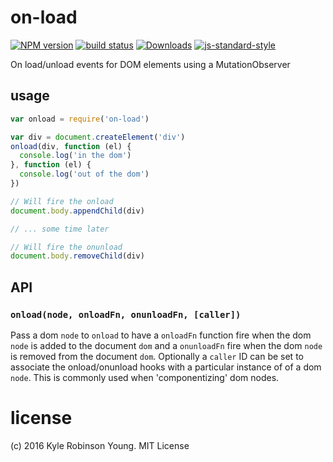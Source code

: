 # on-load

[![NPM version][npm-image]][npm-url]
[![build status][travis-image]][travis-url]
[![Downloads][downloads-image]][downloads-url]
[![js-standard-style][standard-image]][standard-url]

On load/unload events for DOM elements using a MutationObserver

## usage

```js
var onload = require('on-load')

var div = document.createElement('div')
onload(div, function (el) {
  console.log('in the dom')
}, function (el) {
  console.log('out of the dom')
})

// Will fire the onload
document.body.appendChild(div)

// ... some time later

// Will fire the onunload
document.body.removeChild(div)
```

## API

### `onload(node, onloadFn, onunloadFn, [caller])`

Pass a dom `node` to `onload` to have a `onloadFn` function fire when the dom `node` is added to the document `dom` and a `onunloadFn` fire when the dom `node` is removed from the document `dom`.  Optionally a `caller` ID can be set to associate the onload/onunload hooks with a particular instance of of a dom `node`.  This is commonly used when 'componentizing' dom nodes.

# license
(c) 2016 Kyle Robinson Young. MIT License

[npm-image]: https://img.shields.io/npm/v/on-load.svg?style=flat-square
[npm-url]: https://npmjs.org/package/on-load
[travis-image]: https://img.shields.io/travis/shama/on-load/master.svg?style=flat-square
[travis-url]: https://travis-ci.org/shama/on-load
[downloads-image]: http://img.shields.io/npm/dm/on-load.svg?style=flat-square
[downloads-url]: https://npmjs.org/package/on-load
[standard-image]: https://img.shields.io/badge/code%20style-standard-brightgreen.svg?style=flat-square
[standard-url]: https://github.com/feross/standard
